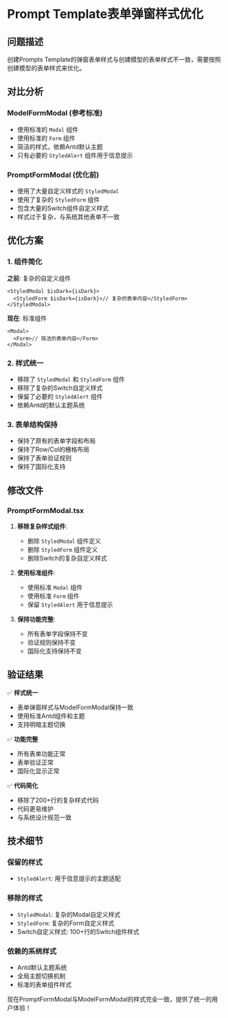 # Prompt Template表单弹窗样式优化

## 问题描述

创建Prompts Template的弹窗表单样式与创建模型的表单样式不一致，需要按照创建模型的表单样式来优化。

## 对比分析

### ModelFormModal (参考标准)

- 使用标准的 `Modal` 组件
- 使用标准的 `Form` 组件
- 简洁的样式，依赖Antd默认主题
- 只有必要的 `StyledAlert` 组件用于信息提示

### PromptFormModal (优化前)

- 使用了大量自定义样式的 `StyledModal`
- 使用了复杂的 `StyledForm` 组件
- 包含大量的Switch组件自定义样式
- 样式过于复杂，与系统其他表单不一致

## 优化方案

### 1. 组件简化

**之前**: 复杂的自定义组件

```tsx
<StyledModal $isDark={isDark}>
  <StyledForm $isDark={isDark}>// 复杂的表单内容</StyledForm>
</StyledModal>
```

**现在**: 标准组件

```tsx
<Modal>
  <Form>// 简洁的表单内容</Form>
</Modal>
```

### 2. 样式统一

- 移除了 `StyledModal` 和 `StyledForm` 组件
- 移除了复杂的Switch自定义样式
- 保留了必要的 `StyledAlert` 组件
- 依赖Antd的默认主题系统

### 3. 表单结构保持

- 保持了原有的表单字段和布局
- 保持了Row/Col的栅格布局
- 保持了表单验证规则
- 保持了国际化支持

## 修改文件

### PromptFormModal.tsx

1. **移除复杂样式组件**:
   - 删除 `StyledModal` 组件定义
   - 删除 `StyledForm` 组件定义
   - 删除Switch的复杂自定义样式

2. **使用标准组件**:
   - 使用标准 `Modal` 组件
   - 使用标准 `Form` 组件
   - 保留 `StyledAlert` 用于信息提示

3. **保持功能完整**:
   - 所有表单字段保持不变
   - 验证规则保持不变
   - 国际化支持保持不变

## 验证结果

✅ **样式统一**

- 表单弹窗样式与ModelFormModal保持一致
- 使用标准Antd组件和主题
- 支持明暗主题切换

✅ **功能完整**

- 所有表单功能正常
- 表单验证正常
- 国际化显示正常

✅ **代码简化**

- 移除了200+行的复杂样式代码
- 代码更易维护
- 与系统设计规范一致

## 技术细节

### 保留的样式

- `StyledAlert`: 用于信息提示的主题适配

### 移除的样式

- `StyledModal`: 复杂的Modal自定义样式
- `StyledForm`: 复杂的Form自定义样式
- Switch自定义样式: 100+行的Switch组件样式

### 依赖的系统样式

- Antd默认主题系统
- 全局主题切换机制
- 标准的表单组件样式

现在PromptFormModal与ModelFormModal的样式完全一致，提供了统一的用户体验！
